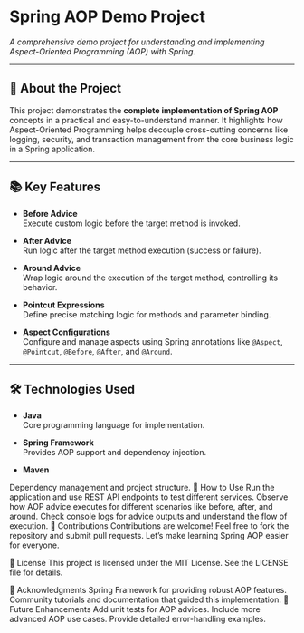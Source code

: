# Spring AOP Demo Project

*A comprehensive demo project for understanding and implementing Aspect-Oriented Programming (AOP) with Spring.*

---

## 🚀 About the Project

This project demonstrates the **complete implementation of Spring AOP** concepts in a practical and easy-to-understand manner. It highlights how Aspect-Oriented Programming helps decouple cross-cutting concerns like logging, security, and transaction management from the core business logic in a Spring application.

---

## 📚 Key Features

- **Before Advice**  
  Execute custom logic before the target method is invoked.

- **After Advice**  
  Run logic after the target method execution (success or failure).

- **Around Advice**  
  Wrap logic around the execution of the target method, controlling its behavior.

- **Pointcut Expressions**  
  Define precise matching logic for methods and parameter binding.

- **Aspect Configurations**  
  Configure and manage aspects using Spring annotations like `@Aspect`, `@Pointcut`, `@Before`, `@After`, and `@Around`.

---

## 🛠️ Technologies Used

- **Java**  
  Core programming language for implementation.

- **Spring Framework**  
  Provides AOP support and dependency injection.

- **Maven**
 
 Dependency management and project structure.
📖 How to Use
Run the application and use REST API endpoints to test different services.
Observe how AOP advice executes for different scenarios like before, after, and around.
Check console logs for advice outputs and understand the flow of execution.
🤝 Contributions
Contributions are welcome! Feel free to fork the repository and submit pull requests. Let’s make learning Spring AOP easier for everyone.

📜 License
This project is licensed under the MIT License. See the LICENSE file for details.

🌟 Acknowledgments
Spring Framework for providing robust AOP features.
Community tutorials and documentation that guided this implementation.
🎯 Future Enhancements
Add unit tests for AOP advices.
Include more advanced AOP use cases.
Provide detailed error-handling examples.

